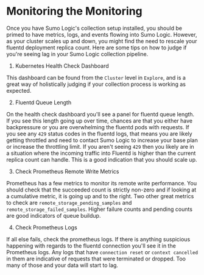 # Monitoring the Monitoring

Once you have Sumo Logic's collection setup installed, you should be primed to have metrics, logs, and events flowing into Sumo Logic. However, as your cluster scales up and down, you might find the need to rescale your fluentd deployment replica count. Here are some tips on how to judge if you're seeing lag in your Sumo Logic collection pipeline.

1. Kubernetes Health Check Dashboard

This dashboard can be found from the `Cluster` level in `Explore`, and is a great way of holistically judging if your collection process is working as expected.

2. Fluentd Queue Length

On the health check dashboard you'll see a panel for fluentd queue length. If you see this length going up over time, chances are that you either have backpressure or you are overwhelming the fluentd pods with requests. If you see any `429` status codes in the fluentd logs, that means you are likely getting throttled and need to contact Sumo Logic to increase your base plan or increase the throttling limit. If you aren't seeing `429` then you likely are in a situation where the incoming traffic into Fluentd is higher than the current replica count can handle. This is a good indication that you should scale up.

3. Check Prometheus Remote Write Metrics

Prometheus has a few metrics to monitor its remote write performance. You should check that the succeeded count is strictly non-zero and if looking at a cumulative metric, it is going up and to the right. Two other great metrics to check are `remote_storage_pending_samples` and `remote_storage_failed_samples`. Higher failure counts and pending counts are good indicators of queue buildup.

4. Check Prometheus Logs

If all else fails, check the prometheus logs. If there is anything suspicious happening with regards to the fluentd connection you'll see it in the Prometheus logs. Any logs that have `connection reset` or `context cancelled` in them are indicative of requests that were terminated or dropped. Too many of those and your data will start to lag.
